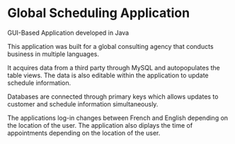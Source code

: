 # Global Scheduling Application

GUI-Based Application developed in Java

This application was built for a global consulting agency that conducts business in multiple languages.

It acquires data from a third party through MySQL and autopopulates the table views. The data is also
editable within the application to update schedule information. 

Databases are connected through primary keys which allows updates to customer and schedule information 
simultaneously.

The applications log-in changes between French and English depending on the location of the user.
The application also diplays the time of appointments depending on the location of the user.

